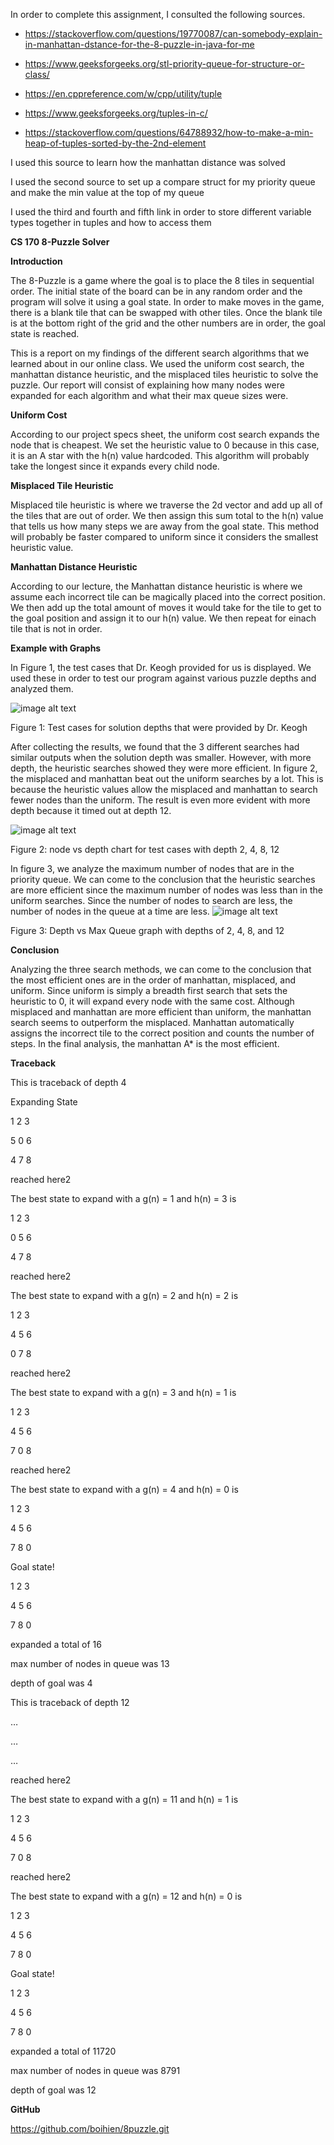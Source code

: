In order to complete this assignment, I consulted the following sources. 

* https://stackoverflow.com/questions/19770087/can-somebody-explain-in-manhattan-dstance-for-the-8-puzzle-in-java-for-me

* https://www.geeksforgeeks.org/stl-priority-queue-for-structure-or-class/

* https://en.cppreference.com/w/cpp/utility/tuple

* https://www.geeksforgeeks.org/tuples-in-c/

* https://stackoverflow.com/questions/64788932/how-to-make-a-min-heap-of-tuples-sorted-by-the-2nd-element

I used this source to learn how the manhattan distance was solved

I used the second source to set up a compare struct for my priority queue and make the min value at the top of my queue

I used the third and fourth and fifth link in order to store different variable types together in tuples and how to access them

**CS 170 8-Puzzle Solver**

**Introduction**

The 8-Puzzle is a game where the goal is to place the 8 tiles in sequential order. The initial state of the board can be in any random order and the program will solve it using a goal state. In order to make moves in the game, there is a blank tile that can be swapped with other tiles. Once the blank tile is at the bottom right of the grid and the other numbers are in order, the goal state is reached. 

This is a report on my findings of the different search algorithms that we learned about in our online class. We used the uniform cost search, the manhattan distance heuristic, and the misplaced tiles heuristic to solve the puzzle. Our report will consist of explaining how many nodes were expanded for each algorithm and what their max queue sizes were.

**Uniform Cost**

According to our project specs sheet, the uniform cost search expands the node that is cheapest. We set the heuristic value to 0 because in this case, it is an A star with the h(n) value hardcoded. This algorithm will probably take the longest since it expands every child node. 

**Misplaced Tile Heuristic**

Misplaced tile heuristic is where we traverse the 2d vector and add up all of the tiles that are out of order. We then assign this sum total to the h(n) value that tells us how many steps we are away from the goal state. This method will probably be faster compared to uniform since it considers the smallest heuristic value. 

**Manhattan Distance Heuristic**

According to our lecture, the Manhattan distance heuristic is where we assume  each incorrect tile can be magically placed into the correct position. We then add up the total amount of moves it would take for the tile to get to the goal position and assign it to our h(n) value. We then repeat for einach tile that is not in order. 

**Example with Graphs**

In Figure 1, the test cases that Dr. Keogh provided for us is displayed. We used these in order to test our program against various puzzle depths and analyzed them. 

![image alt text](image_0.png)

Figure 1: Test cases for solution depths that were provided by Dr. Keogh

After collecting the results, we found that the 3 different searches had similar outputs when the solution depth was smaller. However, with more depth, the heuristic searches showed they were more efficient. In figure 2, the misplaced and manhattan beat out the uniform searches by a lot. This is because the heuristic values allow the misplaced and manhattan to search fewer nodes than the uniform. The result is even more evident with more depth because it timed out at depth 12. 

![image alt text](image_1.png)

Figure 2: node vs depth chart for test cases with depth 2, 4, 8, 12

In figure 3, we analyze the maximum number of nodes that are in the priority queue. We can come to the conclusion that the heuristic searches are more efficient since the maximum number of nodes was less than in the uniform searches. Since the number of nodes to search are less, the number of nodes in the queue at a time are less. ![image alt text](image_2.png)

Figure 3: Depth vs Max Queue graph with depths of 2, 4, 8, and 12

**Conclusion**

Analyzing the three search methods, we can come to the conclusion that the most efficient ones are in the order of manhattan, misplaced, and uniform. Since uniform is simply a breadth first search that sets the heuristic to 0, it will expand every node with the same cost. Although misplaced and manhattan are more efficient than uniform, the manhattan search seems to outperform the misplaced. Manhattan automatically assigns the incorrect tile to the correct position and counts the number of steps. In the final analysis, the manhattan A* is the most efficient. 

**Traceback**

This is traceback of depth 4

Expanding State

1 2 3

5 0 6

4 7 8

reached here2

The best state to expand with a g(n) =  1 and h(n) = 3 is

1 2 3

0 5 6

4 7 8

reached here2

The best state to expand with a g(n) =  2 and h(n) = 2 is

1 2 3

4 5 6

0 7 8

reached here2

The best state to expand with a g(n) =  3 and h(n) = 1 is

1 2 3

4 5 6

7 0 8

reached here2

The best state to expand with a g(n) =  4 and h(n) = 0 is

1 2 3

4 5 6

7 8 0

Goal state!

1 2 3

4 5 6

7 8 0

expanded a total of 16

max number of nodes in queue was 13

depth of goal was 4

This is traceback of depth 12

… 

… 

… 

reached here2

The best state to expand with a g(n) =  11 and h(n) = 1 is

1 2 3

4 5 6

7 0 8

reached here2

The best state to expand with a g(n) =  12 and h(n) = 0 is

1 2 3

4 5 6

7 8 0

Goal state!

1 2 3

4 5 6

7 8 0

expanded a total of 11720

max number of nodes in queue was 8791

depth of goal was 12

**GitHub**

https://github.com/boihien/8puzzle.git
